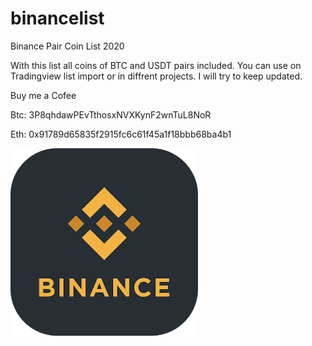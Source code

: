 
# binancelist


Binance Pair Coin List 2020

With this list all coins of BTC and USDT pairs included.
You can use on Tradingview list import or in diffrent projects.
I will try to keep updated.

Buy me a Cofee 

Btc: 3P8qhdawPEvTthosxNVXKynF2wnTuL8NoR

Eth: 0x91789d65835f2915fc6c61f45a1f18bbb68ba4b1


<img src="./binance.png" raw=true style="margin-right: 10px;"/>
